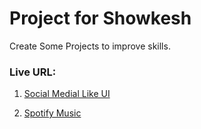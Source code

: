 # Project for Showkesh

Create Some Projects to improve skills.

### Live URL:

1. [Social Medial Like UI](https://divwithmohit.netlify.app/social-platform-ui-web-app/)

2. [Spotify Music](https://spotify-web-music.freewebhostmost.com/)
